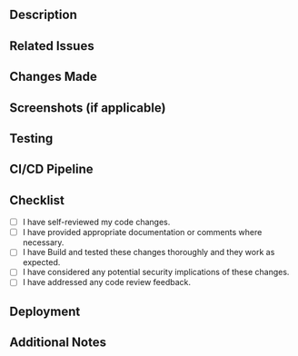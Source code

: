 ## Description
<!-- Provide a brief description of the changes introduced by this pull request. -->

## Related Issues
<!-- Mention any related issues or feature requests that are addressed by this pull request. -->

## Changes Made
<!-- Describe the changes made in this Merge request in detail. Include any relevant technical information or implementation details. -->

## Screenshots (if applicable)
<!-- If the changes include any visual modifications, Please provide screenshots. -->

## Testing
<!-- Outline the testing approach taken for these changes. -->

## CI/CD Pipeline
<!-- Describe the impact of these changes on the CI/CD pipeline. Include information about any modifications or additions made to the pipeline configuration files. -->

## Checklist
- [ ] I have self-reviewed my code changes.
- [ ] I have provided appropriate documentation or comments where necessary.
- [ ] I have Build and tested these changes thoroughly and they work as expected.
- [ ] I have considered any potential security implications of these changes.
- [ ] I have addressed any code review feedback.

## Deployment
<!-- Specify any deployment instructions or considerations needed for these changes to be deployed successfully. -->

## Additional Notes
<!-- Add any additional notes, clarifications, or context that may be helpful to reviewers or future maintainers. -->
